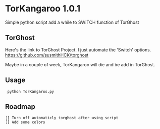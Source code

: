 # TorKangaroo 1.0.1
Simple python script add a while to SWITCH function of TorGhost

## TorGhost
Here's the link to TorGhost Project. I just automate the 'Switch' options.
https://github.com/susmithHCK/torghost


Maybe in a couple of week, TorKangaroo will die and be add in TorGhost.


## Usage
```
 python TorKangaroo.py 
```

## Roadmap

```
[] Turn off automaticly torghost after using script
[] Add some colors
```
